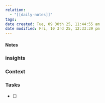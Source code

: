 ```yaml
---
relation:
  - "[[daily-notes]]"
tags:
date created: Tue, 09 30th 25, 11:44:55 am
date modified: Fri, 10 3rd 25, 12:33:39 pm
---
```

#### Notes



### insights




### Context





### Tasks

- [ ]
